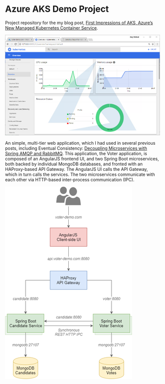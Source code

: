 # Azure AKS Demo Project

Project repository for the my blog post, [First Impressions of AKS, Azure’s New Managed Kubernetes Container Service](https://wp.me/p1RD28-5D3).

![Architecture](./pics/AKS_Demo_Covershot_small.PNG)

An simple, multi-tier web application, which I had used in several previous posts, including Eventual Consistency: [Decoupling Microservices with Spring AMQP and RabbitMQ](https://wp.me/p1RD28-4bq). This application, the Voter application, is composed of an AngularJS frontend UI, and two Spring Boot microservices, both backed by individual MongoDB databases, and fronted with an HAProxy-based API Gateway. The AngularJS UI calls the API Gateway, which in turn calls the services. The two microservices communicate with each other via HTTP-based inter-process communication (IPC).

![Architecture](./pics/AKS_Voter_Architecture.png)
